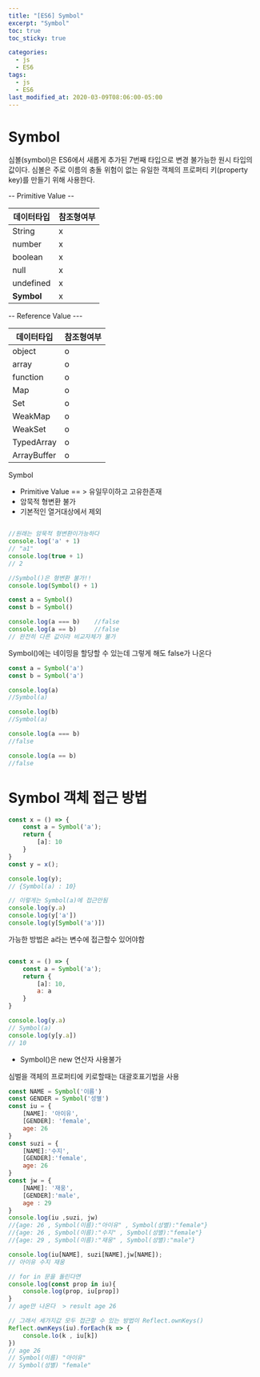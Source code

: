 ```yaml
---
title: "[ES6] Symbol"
excerpt: "Symbol"
toc: true
toc_sticky: true

categories:
  - js
  - ES6
tags:
  - js
  - ES6
last_modified_at: 2020-03-09T08:06:00-05:00
---
```


# Symbol

심볼(symbol)은 ES6에서 새롭게 추가된 7번째 타입으로 변경 불가능한 원시 타입의 값이다. 심볼은 주로 이름의 충돌 위험이 없는 유일한 객체의 프로퍼티 키(property key)를 만들기 위해 사용한다.

-- Primitive Value --<br>

|데이터타입|참조형여부|
|------|---|
|String|x|
|number|x|
|boolean|x|
|null|x|
|undefined|x|
|**Symbol**|x| <<기본형 데이터에 새로추가



-- Reference Value  ---

|데이터타입|참조형여부|
|------|---|
|object|o|
|array|o|
|function|o|
|Map|o|
|Set|o|
|WeakMap|o| 
|WeakSet|o|
|TypedArray|o|
|ArrayBuffer|o| 

Symbol
+ Primitive Value == > 유일무이하고 고유한존재
+ 암묵적 형변환 불가
+ 기본적인 열거대상에서 제외

```js

//원래는 암묵적 형변환이가능하다
console.log('a' + 1)
// "a1"
console.log(true + 1)
// 2

//Symbol()은 형변환 불가!!
console.log(Symbol() + 1)

const a = Symbol()
const b = Symbol()

console.log(a === b)    //false
console.log(a == b)     //false
// 완전히 다른 값이라 비교자체가 불가

```
Symbol()에는 네이밍을 할당할 수 있는데 그렇게 해도 false가 나온다

```js
const a = Symbol('a')
const b = Symbol('a')

console.log(a)
//Symbol(a)

console.log(b)
//Symbol(a)

console.log(a === b)
//false

console.log(a == b)
//false
```

# Symbol 객체 접근 방법

```js
const x = () => {
    const a = Symbol('a');
    return {
        [a]: 10
    }
}
const y = x();

console.log(y);
// {Symbol(a) : 10}

// 이렇게는 Symbol(a)에 접근안됨
console.log(y.a)
console.log(y['a'])
console.log(y[Symbol('a')])

```

가능한 방법은 a라는 변수에 접근할수 있어야함

```js

const x = () => {
    const a = Symbol('a');
    return {
        [a]: 10,
        a: a
    }
}

console.log(y.a)
// Symbol(a)
console.log(y[y.a])
// 10


```

+ Symbol()은 new 연산자 사용불가

심벌을 객체의 프로퍼티에 키로할때는 대괄호표기법을 사용
```js
const NAME = Symbol('이름')
const GENDER = Symbol('성별')
const iu = {
    [NAME]: '아이유',
    [GENDER]: 'female',
    age: 26
}
const suzi = {
    [NAME]:'수지',
    [GENDER]:'female',
    age: 26
}
const jw = {
    [NAME]: '재웅',
    [GENDER]:'male',
    age : 29
}
console.log(iu ,suzi, jw)
//{age: 26 , Symbol(이름):"아이유" , Symbol(성별):"female"}
//{age: 26 , Symbol(이름):"수지" , Symbol(성별):"female"}
//{age: 29 , Symbol(이름):"재웅" , Symbol(성별):"male"}

console.log(iu[NAME], suzi[NAME],jw[NAME]);
// 아이유 수지 재웅

// for in 문을 돌린다면 
console.log(const prop in iu){
    console.log(prop, iu[prop])
}
// age만 나온다  > result age 26

// 그래서 세가지값 모두 접근할 수 있는 방법이 Reflect.ownKeys()
Reflect.ownKeys(iu).forEach(k => {
    console.lo(k , iu[k])
})
// age 26
// Symbol(이름) "아이유"
// Symbol(성별) "female"
```